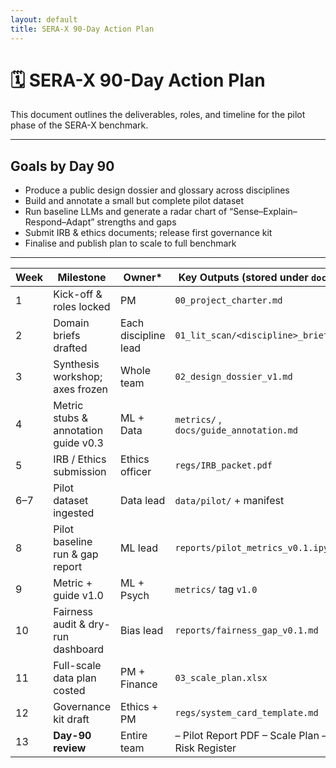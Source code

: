 ```yaml
---
layout: default
title: SERA-X 90-Day Action Plan
---
```


# 🗓️ SERA-X 90-Day Action Plan

This document outlines the deliverables, roles, and timeline for the pilot phase of the SERA-X benchmark.

---

## Goals by Day 90

- Produce a public design dossier and glossary across disciplines  
- Build and annotate a small but complete pilot dataset  
- Run baseline LLMs and generate a radar chart of “Sense–Explain–Respond–Adapt” strengths and gaps  
- Submit IRB & ethics documents; release first governance kit  
- Finalise and publish plan to scale to full benchmark

---

| Week | Milestone                            | Owner\*              | Key Outputs (stored under `docs/`)                |
| ---- | ------------------------------------ | -------------------- | ------------------------------------------------- |
| 1    | Kick-off & roles locked              | PM                   | `00_project_charter.md`                           |
| 2    | Domain briefs drafted                | Each discipline lead | `01_lit_scan/<discipline>_brief.md`               |
| 3    | Synthesis workshop; axes frozen      | Whole team           | `02_design_dossier_v1.md`                         |
| 4    | Metric stubs & annotation guide v0.3 | ML + Data            | `metrics/` , `docs/guide_annotation.md`           |
| 5    | IRB / Ethics submission              | Ethics officer       | `regs/IRB_packet.pdf`                             |
| 6–7  | Pilot dataset ingested               | Data lead            | `data/pilot/` + manifest                          |
| 8    | Pilot baseline run & gap report      | ML lead              | `reports/pilot_metrics_v0.1.ipynb`                |
| 9    | Metric + guide v1.0                  | ML + Psych           | `metrics/` tag `v1.0`                             |
| 10   | Fairness audit & dry-run dashboard   | Bias lead            | `reports/fairness_gap_v0.1.md`                    |
| 11   | Full-scale data plan costed          | PM + Finance         | `03_scale_plan.xlsx`                              |
| 12   | Governance kit draft                 | Ethics + PM          | `regs/system_card_template.md`                    |
| 13   | **Day-90 review**                    | Entire team          | – Pilot Report PDF  – Scale Plan  – Risk Register |
